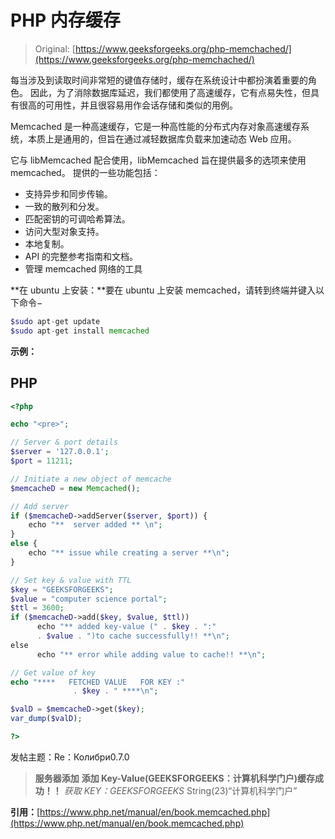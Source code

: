 # PHP 内存缓存

> Original: [https://www.geeksforgeeks.org/php-memchached/](https://www.geeksforgeeks.org/php-memchached/)

每当涉及到读取时间非常短的键值存储时，缓存在系统设计中都扮演着重要的角色。 因此，为了消除数据库延迟，我们都使用了高速缓存，它有点易失性，但具有很高的可用性，并且很容易用作会话存储和类似的用例。

Memcached 是一种高速缓存，它是一种高性能的分布式内存对象高速缓存系统，本质上是通用的，但旨在通过减轻数据库负载来加速动态 Web 应用。

它与 libMemcached 配合使用，libMemcached 旨在提供最多的选项来使用 memcached。 提供的一些功能包括：

*   支持异步和同步传输。
*   一致的散列和分发。
*   匹配密钥的可调哈希算法。
*   访问大型对象支持。
*   本地复制。
*   API 的完整参考指南和文档。
*   管理 memcached 网络的工具

**在 ubuntu 上安装：**要在 ubuntu 上安装 memcached，请转到终端并键入以下命令−

```php
$sudo apt-get update
$sudo apt-get install memcached
```

**示例：**

## PHP

```php
<?php

echo "<pre>";

// Server & port details
$server = '127.0.0.1';
$port = 11211;

// Initiate a new object of memcache
$memcacheD = new Memcached();

// Add server
if ($memcacheD->addServer($server, $port)) {
    echo "**  server added ** \n";
}
else {
    echo "** issue while creating a server **\n";
}

// Set key & value with TTL
$key = "GEEKSFORGEEKS";
$value = "computer science portal";
$ttl = 3600;
if ($memcacheD->add($key, $value, $ttl)) 
      echo "** added key-value (" . $key . ":" 
      . $value . ")to cache successfully!! **\n";
else 
      echo "** error while adding value to cache!! **\n";

// Get value of key
echo "****   FETCHED VALUE   FOR KEY :" 
              . $key . " ****\n";

$valD = $memcacheD->get($key);
var_dump($valD);

?>
```

发帖主题：Re：Колибри0.7.0

> **服务器添加**
> **添加 Key-Value(GEEKSFORGEEKS：计算机科学门户)缓存成功！！**
> *获取 KEY：GEEKSFORGEEKS*
> String(23)“计算机科学门户”

**引用：**[https://www.php.net/manual/en/book.memcached.php](https://www.php.net/manual/en/book.memcached.php)